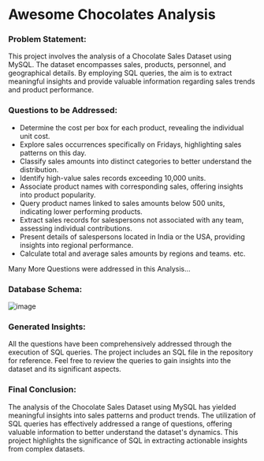 # Awesome Chocolates Analysis

### Problem Statement:
This project involves the analysis of a Chocolate Sales Dataset using MySQL. The dataset encompasses sales, products, personnel, and geographical details. By employing SQL queries, the aim is to extract meaningful insights and provide valuable information regarding sales trends and product performance.

### Questions to be Addressed:
- Determine the cost per box for each product, revealing the individual unit cost.
- Explore sales occurrences specifically on Fridays, highlighting sales patterns on this day.
- Classify sales amounts into distinct categories to better understand the distribution.
- Identify high-value sales records exceeding 10,000 units.
- Associate product names with corresponding sales, offering insights into product popularity.
- Query product names linked to sales amounts below 500 units, indicating lower performing products.
- Extract sales records for salespersons not associated with any team, assessing individual contributions.
- Present details of salespersons located in India or the USA, providing insights into regional performance.
- Calculate total and average sales amounts by regions and teams. etc.

Many More Questions were addressed in this Analysis...

### Database Schema:
![image](https://github.com/Mcraze/Awesome-Chocolates-Analysis/assets/84672998/dd985971-69ce-48b7-ae54-b4c3ff247ac6)

### Generated Insights:
All the questions have been comprehensively addressed through the execution of SQL queries. The project includes an SQL file in the repository for reference. Feel free to review the queries to gain insights into the dataset and its significant aspects.

### Final Conclusion:
The analysis of the Chocolate Sales Dataset using MySQL has yielded meaningful insights into sales patterns and product trends. The utilization of SQL queries has effectively addressed a range of questions, offering valuable information to better understand the dataset's dynamics. This project highlights the significance of SQL in extracting actionable insights from complex datasets.
